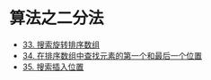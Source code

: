 # 算法之二分法


+ [33. 搜索旋转排序数组](https://leetcode-cn.com/problems/search-in-rotated-sorted-array/)
+ [34. 在排序数组中查找元素的第一个和最后一个位置](https://leetcode-cn.com/problems/find-first-and-last-position-of-element-in-sorted-array/)
+ [35. 搜索插入位置](https://leetcode-cn.com/problems/search-insert-position/)
